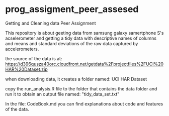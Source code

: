 prog_assigment_peer_assesed
===========================

Getting and Cleaning data Peer Assignment

This repository is about geeting data from samsung galaxy samertphone S's acselerometer and getting a tidy data with descriptive names of columns and means and standard deviations of the raw data captured by accelerometers.

the source of the data is at:
 https://d396qusza40orc.cloudfront.net/getdata%2Fprojectfiles%2FUCI%20HAR%20Dataset.zip 
 
when downloading data, it creates a folder named: UCI HAR Dataset

copy the run_analysis.R file to the folder that contains the data folder and run it to obtain an output file named: "tidy_data_set.txt"

In the file: CodeBook.md you can find explanations about code and features of the data.
